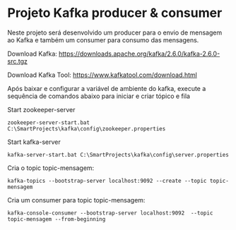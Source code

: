 # Projeto Kafka producer & consumer

Neste projeto será desenvolvido um producer para o envio de mensagem ao Kafka e também um consumer para consumo das mensagens.


Download Kafka: https://downloads.apache.org/kafka/2.6.0/kafka-2.6.0-src.tgz

Download Kafka Tool: https://www.kafkatool.com/download.html

Após baixar e configurar a variável de ambiente do kafka, execute a sequência de comandos
abaixo para iniciar e criar tópico e fila

Start zookeeper-server
```
zookeeper-server-start.bat C:\SmartProjects\kafka\config\zookeeper.properties
```

Start kafka-server
```
kafka-server-start.bat C:\SmartProjects\kafka\config\server.properties
```

Cria o topic topic-mensagem:
```
kafka-topics --bootstrap-server localhost:9092 --create --topic topic-mensagem
```

Cria um consumer para topic topic-mensagem:
```
kafka-console-consumer --bootstrap-server localhost:9092  --topic topic-mensagem --from-beginning
```
